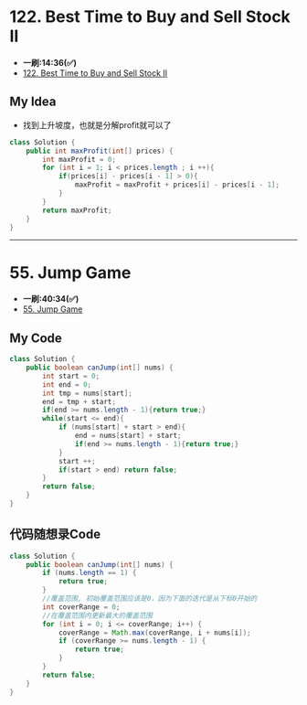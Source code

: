 # 122. Best Time to Buy and Sell Stock II
* **一刷:14:36(✅)**
* [122. Best Time to Buy and Sell Stock II](https://leetcode.com/problems/best-time-to-buy-and-sell-stock-ii/description/)

## My Idea
* 找到上升坡度，也就是分解profit就可以了
```java
class Solution {
    public int maxProfit(int[] prices) {
        int maxProfit = 0;
        for (int i = 1; i < prices.length ; i ++){
            if(prices[i] - prices[i - 1] > 0){
                maxProfit = maxProfit + prices[i] - prices[i - 1];
            }
        }
        return maxProfit;
    }
}
```
***
# 55. Jump Game
* **一刷:40:34(✅)**
* [55. Jump Game](https://leetcode.com/problems/jump-game/)

## My Code
```java
class Solution {
    public boolean canJump(int[] nums) {
        int start = 0;
        int end = 0;
        int tmp = nums[start];
        end = tmp + start;
        if(end >= nums.length - 1){return true;}
        while(start <= end){
            if (nums[start] + start > end){
                end = nums[start] + start;
                if(end >= nums.length - 1){return true;}
            }
            start ++;
            if(start > end) return false;
        }
        return false;
    }
}
```
## 代码随想录Code
```java
class Solution {
    public boolean canJump(int[] nums) {
        if (nums.length == 1) {
            return true;
        }
        //覆盖范围, 初始覆盖范围应该是0，因为下面的迭代是从下标0开始的
        int coverRange = 0;
        //在覆盖范围内更新最大的覆盖范围
        for (int i = 0; i <= coverRange; i++) {
            coverRange = Math.max(coverRange, i + nums[i]);
            if (coverRange >= nums.length - 1) {
                return true;
            }
        }
        return false;
    }
}
```

